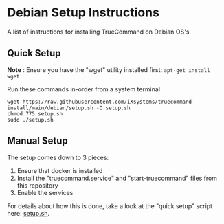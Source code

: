 # Debian Setup Instructions
A list of instructions for installing TrueCommand on Debian OS's.

## Quick Setup
**Note** : Ensure you have the "wget" utility installed first: `apt-get install wget`

Run these commands in-order from a system terminal

```
wget https://raw.githubusercontent.com/iXsystems/truecommand-install/main/debian/setup.sh -O setup.sh
chmod 775 setup.sh
sudo ./setup.sh
```

## Manual Setup
The setup comes down to 3 pieces:

1. Ensure that docker is installed
2. Install the "truecommand.service" and "start-truecommand" files from this repository
3. Enable the services

For details about how this is done, take a look at the "quick setup" script here: [setup.sh](setup.sh).
